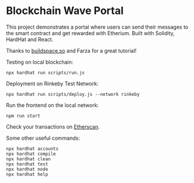 # Blockchain Wave Portal

This project demonstrates a portal where users can send their messages to the smart contract and get rewarded with Etherium. Built with Solidity, HardHat and React.

Thanks to [buildspace.so](https://buildspace.so/) and Farza for a great tutorial!

Testing on local blockchain:
```
npx hardhat run scripts/run.js
```

Deployment on Rinkeby Test Network:
```
npx hardhat run scripts/deploy.js --network rinkeby
```

Run the frontend on the local network:
```
npm run start
```

Check your transactions on [Etherscan](https://rinkeby.etherscan.io).

Some other useful commands:

```shell
npx hardhat accounts
npx hardhat compile
npx hardhat clean
npx hardhat test
npx hardhat node
npx hardhat help
```
